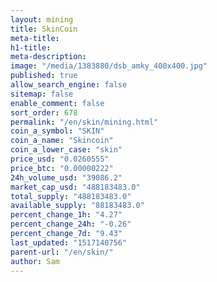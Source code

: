 ```yaml
---
layout: mining
title: SkinCoin
meta-title: 
h1-title: 
meta-description: 
image: "/media/1383880/dsb_amky_400x400.jpg"
published: true
allow_search_engine: false
sitemap: false
enable_comment: false
sort_order: 678
permalink: "/en/skin/mining.html"
coin_a_symbol: "SKIN"
coin_a_name: "Skincoin"
coin_a_lower_case: "skin"
price_usd: "0.0260555"
price_btc: "0.00000222"
24h_volume_usd: "39086.2"
market_cap_usd: "488183483.0"
total_supply: "488183483.0"
available_supply: "88183483.0"
percent_change_1h: "4.27"
percent_change_24h: "-0.26"
percent_change_7d: "9.43"
last_updated: "1517140756"
parent-url: "/en/skin/"
author: Sam
---
```


